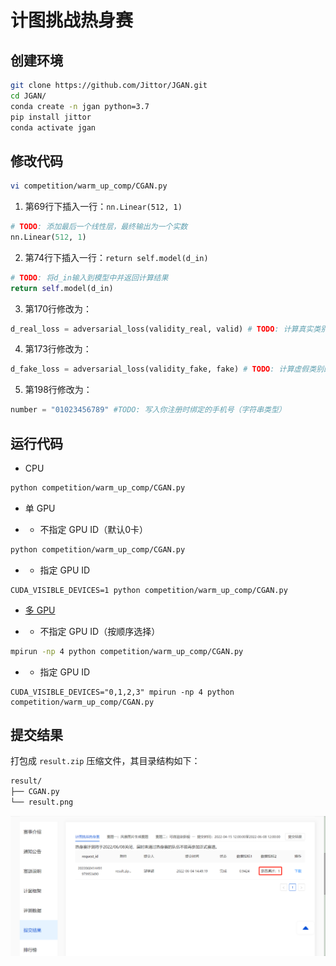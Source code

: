 # 计图挑战热身赛

## 创建环境

```bash
git clone https://github.com/Jittor/JGAN.git
cd JGAN/
conda create -n jgan python=3.7
pip install jittor
conda activate jgan
```

## 修改代码

```bash
vi competition/warm_up_comp/CGAN.py
```

1. 第69行下插入一行：`nn.Linear(512, 1)`

```python
# TODO: 添加最后一个线性层，最终输出为一个实数
nn.Linear(512, 1)
```

2. 第74行下插入一行：`return self.model(d_in)`

```python
# TODO: 将d_in输入到模型中并返回计算结果
return self.model(d_in)
```

3. 第170行修改为：

```python
d_real_loss = adversarial_loss(validity_real, valid) # TODO: 计算真实类别的损失函数
```

4. 第173行修改为：

```python
d_fake_loss = adversarial_loss(validity_fake, fake) # TODO: 计算虚假类别的损失函数
```

5. 第198行修改为：

```python
number = "01023456789" #TODO: 写入你注册时绑定的手机号（字符串类型）
```

## 运行代码

- CPU

```bash
python competition/warm_up_comp/CGAN.py
```

- 单 GPU

- - 不指定 GPU ID（默认0卡）

```bash
python competition/warm_up_comp/CGAN.py 
```

- - 指定 GPU ID

```
CUDA_VISIBLE_DEVICES=1 python competition/warm_up_comp/CGAN.py 
```

- [多 GPU](https://cg.cs.tsinghua.edu.cn/jittor/tutorial/2020-5-2-16-44-distributed/)

- - 不指定 GPU ID（按顺序选择）

```bash
mpirun -np 4 python competition/warm_up_comp/CGAN.py 
```

- - 指定 GPU ID

```
CUDA_VISIBLE_DEVICES="0,1,2,3" mpirun -np 4 python competition/warm_up_comp/CGAN.py 
```

## 提交结果

打包成 `result.zip` 压缩文件，其目录结构如下：

```bash
result/
├── CGAN.py
└── result.png
```

![评测分数](/competition/warm_up_comp/score.png)
